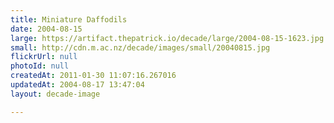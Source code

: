 ```yaml
---
title: Miniature Daffodils
date: 2004-08-15
large: https://artifact.thepatrick.io/decade/large/2004-08-15-1623.jpg
small: http://cdn.m.ac.nz/decade/images/small/20040815.jpg
flickrUrl: null
photoId: null
createdAt: 2011-01-30 11:07:16.267016
updatedAt: 2004-08-17 13:47:04
layout: decade-image

---
```


